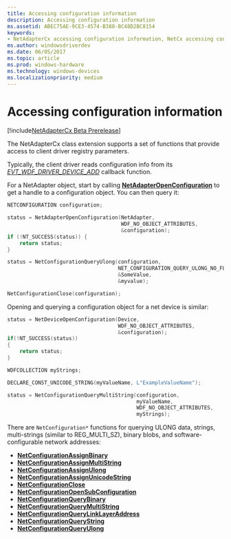 ```yaml
---
title: Accessing configuration information
description: Accessing configuration information
ms.assetid: ABEC75AE-9CE3-4574-B388-BC48D2BC8154
keywords:
- NetAdapterCx accessing configuration information, NetCx accessing configuration information
ms.author: windowsdriverdev
ms.date: 06/05/2017
ms.topic: article
ms.prod: windows-hardware
ms.technology: windows-devices
ms.localizationpriority: medium
---
```


# Accessing configuration information

[!include[NetAdapterCx Beta Prerelease](../netcx-beta-prerelease.md)]

The NetAdapterCx class extension supports a set of functions that provide access to client driver registry parameters.

Typically, the client driver reads configuration info from its [*EVT_WDF_DRIVER_DEVICE_ADD*](https://msdn.microsoft.com/library/windows/hardware/ff541693) callback function.

For a NetAdapter object, start by calling [**NetAdapterOpenConfiguration**](https://docs.microsoft.com/windows-hardware/drivers/ddi/content/netadapter/nf-netadapter-netadapteropenconfiguration) to get a handle to a configuration object.  You can then query it:

```C++
NETCONFIGURATION configuration;

status = NetAdapterOpenConfiguration(NetAdapter, 
                                     WDF_NO_OBJECT_ATTRIBUTES, 
                                     &configuration);
if (!NT_SUCCESS(status)) {
    return status;
}

status = NetConfigurationQueryUlong(configuration, 
                                    NET_CONFIGURATION_QUERY_ULONG_NO_FLAGS, 
                                    &SomeValue, 
                                    &myvalue);

NetConfigurationClose(configuration);
```

Opening and querying a configuration object for a net device is similar:

```C++
status = NetDeviceOpenConfiguration(Device, 
                                    WDF_NO_OBJECT_ATTRIBUTES, 
                                    &configuration);
if(!NT_SUCCESS(status))
{
    return status;
}

WDFCOLLECTION myStrings;

DECLARE_CONST_UNICODE_STRING(myValueName, L"ExampleValueName");

status = NetConfigurationQueryMultiString(configuration,
                                          myValueName,
                                          WDF_NO_OBJECT_ATTRIBUTES,
                                          myStrings);
```

There are `NetConfiguration*` functions for querying ULONG data, strings, multi-strings (similar to REG_MULTI_SZ), binary blobs, and software-configurable network addresses:

* [**NetConfigurationAssignBinary**](https://docs.microsoft.com/windows-hardware/drivers/ddi/content/netconfiguration/nf-netconfiguration-netconfigurationassignbinary)
* [**NetConfigurationAssignMultiString**](https://docs.microsoft.com/windows-hardware/drivers/ddi/content/netconfiguration/nf-netconfiguration-netconfigurationassignmultistring)
* [**NetConfigurationAssignUlong**](https://docs.microsoft.com/windows-hardware/drivers/ddi/content/netconfiguration/nf-netconfiguration-netconfigurationassignulong)
* [**NetConfigurationAssignUnicodeString**](https://docs.microsoft.com/windows-hardware/drivers/ddi/content/netconfiguration/nf-netconfiguration-netconfigurationassignunicodestring)
* [**NetConfigurationClose**](https://docs.microsoft.com/windows-hardware/drivers/ddi/content/netconfiguration/nf-netconfiguration-netconfigurationclose)
* [**NetConfigurationOpenSubConfiguration**](https://docs.microsoft.com/windows-hardware/drivers/ddi/content/netconfiguration/nf-netconfiguration-netconfigurationopensubconfiguration)
* [**NetConfigurationQueryBinary**](https://docs.microsoft.com/windows-hardware/drivers/ddi/content/netconfiguration/nf-netconfiguration-netconfigurationquerybinary)
* [**NetConfigurationQueryMultiString**](https://docs.microsoft.com/windows-hardware/drivers/ddi/content/netconfiguration/nf-netconfiguration-netconfigurationquerymultistring)
* [**NetConfigurationQueryLinkLayerAddress**](https://docs.microsoft.com/windows-hardware/drivers/ddi/content/netconfiguration/nf-netconfiguration-netconfigurationquerylinklayeraddress)
* [**NetConfigurationQueryString**](https://docs.microsoft.com/windows-hardware/drivers/ddi/content/netconfiguration/nf-netconfiguration-netconfigurationquerystring)
* [**NetConfigurationQueryUlong**](https://docs.microsoft.com/windows-hardware/drivers/ddi/content/netconfiguration/nf-netconfiguration-netconfigurationqueryulong)
